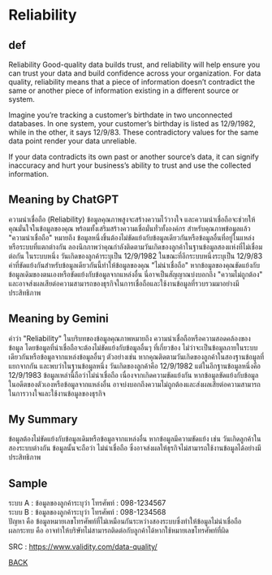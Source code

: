 # Reliability
## def
Reliability
Good-quality data builds trust, and reliability will help ensure you can trust your data and build confidence across your organization. For data quality, reliability means that a piece of information doesn’t contradict the same or another piece of information existing in a different source or system.

Imagine you’re tracking a customer’s birthdate in two unconnected databases. In one system, your customer’s birthday is listed as 12/9/1982, while in the other, it says 12/9/83. These contradictory values for the same data point render your data unreliable.

If your data contradicts its own past or another source’s data, it can signify inaccuracy and hurt your business’s ability to trust and use the collected information.


## Meaning by ChatGPT

ความน่าเชื่อถือ (Reliability)
ข้อมูลคุณภาพสูงจะสร้างความไว้วางใจ และความน่าเชื่อถือจะช่วยให้คุณมั่นใจในข้อมูลของคุณ พร้อมทั้งเสริมสร้างความเชื่อมั่นทั่วทั้งองค์กร สำหรับคุณภาพข้อมูลแล้ว "ความน่าเชื่อถือ" หมายถึง ข้อมูลหนึ่งชิ้นต้องไม่ขัดแย้งกับข้อมูลเดียวกันหรือข้อมูลอื่นที่อยู่ในแหล่งหรือระบบที่แตกต่างกัน
ลองนึกภาพว่าคุณกำลังติดตามวันเกิดของลูกค้าในฐานข้อมูลสองแห่งที่ไม่เชื่อมต่อกัน ในระบบหนึ่ง วันเกิดของลูกค้าระบุเป็น 12/9/1982 ในขณะที่อีกระบบหนึ่งระบุเป็น 12/9/83 ค่าที่ขัดแย้งกันสำหรับข้อมูลเดียวกันนี้ทำให้ข้อมูลของคุณ "ไม่น่าเชื่อถือ"
หากข้อมูลของคุณขัดแย้งกับข้อมูลเดิมของตนเองหรือขัดแย้งกับข้อมูลจากแหล่งอื่น นี่อาจเป็นสัญญาณบ่งบอกถึง "ความไม่ถูกต้อง" และอาจส่งผลเสียต่อความสามารถของธุรกิจในการเชื่อถือและใช้งานข้อมูลที่รวบรวมมาอย่างมีประสิทธิภาพ

## Meaning by Gemini
คำว่า "Reliability" ในบริบทของข้อมูลคุณภาพหมายถึง ความน่าเชื่อถือหรือความสอดคล้องของข้อมูล โดยข้อมูลที่น่าเชื่อถือจะต้องไม่ขัดแย้งกับข้อมูลอื่นๆ ที่เกี่ยวข้อง ไม่ว่าจะเป็นข้อมูลภายในระบบเดียวกันหรือข้อมูลจากแหล่งข้อมูลอื่นๆ
ตัวอย่างเช่น หากคุณติดตามวันเกิดของลูกค้าในสองฐานข้อมูลที่แยกจากกัน และพบว่าในฐานข้อมูลหนึ่ง วันเกิดของลูกค้าคือ 12/9/1982 แต่ในอีกฐานข้อมูลหนึ่งคือ 12/9/1983 ข้อมูลเหล่านี้ถือว่าไม่น่าเชื่อถือ เนื่องจากเกิดความขัดแย้งกัน
หากข้อมูลขัดแย้งกับข้อมูลในอดีตของตัวเองหรือข้อมูลจากแหล่งอื่น อาจบ่งบอกถึงความไม่ถูกต้องและส่งผลเสียต่อความสามารถในการวางใจและใช้งานข้อมูลของธุรกิจ

## My Summary
ข้อมูลต้องไม่ขัดแย้งกับข้อมูลเดิมหรือข้อมูลจากแหล่งอื่น หากข้อมูลมีความขัดแย้ง เช่น วันเกิดลูกค้าในสองระบบต่างกัน ข้อมูลนั้นจะถือว่า ไม่น่าเชื่อถือ ซึ่งอาจส่งผลให้ธุรกิจไม่สามารถใช้งานข้อมูลได้อย่างมีประสิทธิภาพ

## Sample
ระบบ A : ข้อมูลของลูกค้าระบุว่า โทรศัพท์ : 098-1234567  
ระบบ B : ข้อมูลของลูกค้าระบุว่า โทรศัพท์ : 098-1234568  
ปัญหา คือ ข้อมูลหมายเลขโทรศัพท์ที่ไม่เหมือนกันระหว่างสองระบบซึ่งทำให้ข้อมูลไม่น่าเชื่อถือ  
ผลกระทบ คือ อาจทำให้บริษัทไม่สามารถติดต่อกับลูกค้าได้หากใช้หมายเลขโทรศัพท์ที่ผิด  

SRC : https://www.validity.com/data-quality/ 

[BACK](README.md)
